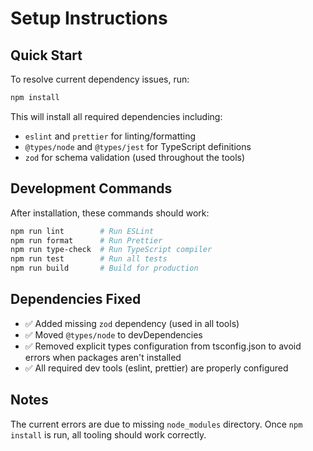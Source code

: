 # Setup Instructions

## Quick Start

To resolve current dependency issues, run:

```bash
npm install
```

This will install all required dependencies including:
- `eslint` and `prettier` for linting/formatting
- `@types/node` and `@types/jest` for TypeScript definitions
- `zod` for schema validation (used throughout the tools)

## Development Commands

After installation, these commands should work:

```bash
npm run lint        # Run ESLint
npm run format      # Run Prettier  
npm run type-check  # Run TypeScript compiler
npm run test        # Run all tests
npm run build       # Build for production
```

## Dependencies Fixed

- ✅ Added missing `zod` dependency (used in all tools)
- ✅ Moved `@types/node` to devDependencies 
- ✅ Removed explicit types configuration from tsconfig.json to avoid errors when packages aren't installed
- ✅ All required dev tools (eslint, prettier) are properly configured

## Notes

The current errors are due to missing `node_modules` directory. Once `npm install` is run, all tooling should work correctly.